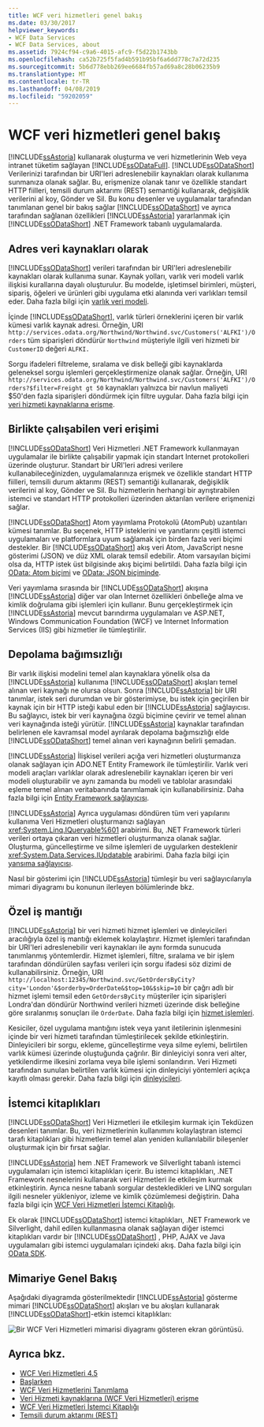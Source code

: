 ```yaml
---
title: WCF veri hizmetleri genel bakış
ms.date: 03/30/2017
helpviewer_keywords:
- WCF Data Services
- WCF Data Services, about
ms.assetid: 7924cf94-c9a6-4015-afc9-f5d22b1743bb
ms.openlocfilehash: ca52b725f5fad4b591b95bf6a6dd778c7a72d235
ms.sourcegitcommit: 5b6d778ebb269ee6684fb57ad69a8c28b06235b9
ms.translationtype: MT
ms.contentlocale: tr-TR
ms.lasthandoff: 04/08/2019
ms.locfileid: "59202059"
---
```

# <a name="wcf-data-services-overview"></a>WCF veri hizmetleri genel bakış
[!INCLUDE[ssAstoria](../../../../includes/ssastoria-md.md)] kullanarak oluşturma ve veri hizmetlerinin Web veya intranet tüketim sağlayan [!INCLUDE[ssODataFull](../../../../includes/ssodatafull-md.md)]. [!INCLUDE[ssODataShort](../../../../includes/ssodatashort-md.md)] Verilerinizi tarafından bir URI'leri adreslenebilir kaynakları olarak kullanıma sunmanıza olanak sağlar. Bu, erişmenize olanak tanır ve özellikle standart HTTP fiilleri, temsili durum aktarımı (REST) semantiği kullanarak, değişiklik verilerini al koy, Gönder ve Sil. Bu konu desenler ve uygulamalar tarafından tanımlanan genel bir bakış sağlar [!INCLUDE[ssODataShort](../../../../includes/ssodatashort-md.md)] ve ayrıca tarafından sağlanan özellikleri [!INCLUDE[ssAstoria](../../../../includes/ssastoria-md.md)] yararlanmak için [!INCLUDE[ssODataShort](../../../../includes/ssodatashort-md.md)] .NET Framework tabanlı uygulamalarda.  
  
## <a name="address-data-as-resources"></a>Adres veri kaynakları olarak  
 [!INCLUDE[ssODataShort](../../../../includes/ssodatashort-md.md)] verileri tarafından bir URI'leri adreslenebilir kaynakları olarak kullanıma sunar. Kaynak yolları, varlık veri modeli varlık ilişkisi kurallarına dayalı oluşturulur. Bu modelde, işletimsel birimleri, müşteri, sipariş, öğeleri ve ürünleri gibi uygulama etki alanında veri varlıkları temsil eder. Daha fazla bilgi için [varlık veri modeli](../../../../docs/framework/data/adonet/entity-data-model.md).  
  
 İçinde [!INCLUDE[ssODataShort](../../../../includes/ssodatashort-md.md)], varlık türleri örneklerini içeren bir varlık kümesi varlık kaynak adresi. Örneğin, URI `http://services.odata.org/Northwind/Northwind.svc/Customers('ALFKI')/Orders` tüm siparişleri döndürür `Northwind` müşteriyle ilgili veri hizmeti bir `CustomerID` değeri `ALFKI.`  
  
 Sorgu ifadeleri filtreleme, sıralama ve disk belleği gibi kaynaklarda geleneksel sorgu işlemleri gerçekleştirmenize olanak sağlar. Örneğin, URI `http://services.odata.org/Northwind/Northwind.svc/Customers('ALFKI')/Orders?$filter=Freight gt 50` kaynakları yalnızca bir navlun maliyeti $50'den fazla siparişleri döndürmek için filtre uygular. Daha fazla bilgi için [veri hizmeti kaynaklarına erişme](../../../../docs/framework/data/wcf/accessing-data-service-resources-wcf-data-services.md).  
  
## <a name="interoperable-data-access"></a>Birlikte çalışabilen veri erişimi  
 [!INCLUDE[ssODataShort](../../../../includes/ssodatashort-md.md)] Veri Hizmetleri .NET Framework kullanmayan uygulamalar ile birlikte çalışabilir yapmak için standart Internet protokolleri üzerinde oluşturur. Standart bir URI'leri adresi verilere kullanabileceğinizden, uygulamalarınıza erişmek ve özellikle standart HTTP fiilleri, temsili durum aktarımı (REST) semantiği kullanarak, değişiklik verilerini al koy, Gönder ve Sil. Bu hizmetlerin herhangi bir ayrıştırabilen istemci ve standart HTTP protokolleri üzerinden aktarılan verilere erişmenizi sağlar.  
  
 [!INCLUDE[ssODataShort](../../../../includes/ssodatashort-md.md)] Atom yayımlama Protokolü (AtomPub) uzantıları kümesi tanımlar. Bu seçenek, HTTP isteklerini ve yanıtlarını çeşitli istemci uygulamaları ve platformlara uyum sağlamak için birden fazla veri biçimi destekler. Bir [!INCLUDE[ssODataShort](../../../../includes/ssodatashort-md.md)] akış veri Atom, JavaScript nesne gösterimi (JSON) ve düz XML olarak temsil edebilir. Atom varsayılan biçimi olsa da, HTTP istek üst bilgisinde akış biçimi belirtildi. Daha fazla bilgi için [OData: Atom biçimi](https://go.microsoft.com/fwlink/?LinkID=185794) ve [OData: JSON biçiminde](https://go.microsoft.com/fwlink/?LinkID=185795).  
  
 Veri yayımlama sırasında bir [!INCLUDE[ssODataShort](../../../../includes/ssodatashort-md.md)] akışına [!INCLUDE[ssAstoria](../../../../includes/ssastoria-md.md)] diğer var olan Internet özellikleri önbelleğe alma ve kimlik doğrulama gibi işlemleri için kullanır. Bunu gerçekleştirmek için [!INCLUDE[ssAstoria](../../../../includes/ssastoria-md.md)] mevcut barındırma uygulamaları ve ASP.NET, Windows Communication Foundation (WCF) ve Internet Information Services (IIS) gibi hizmetler ile tümleştirilir.  
  
## <a name="storage-independence"></a>Depolama bağımsızlığı  
 Bir varlık ilişkisi modelini temel alan kaynaklara yönelik olsa da [!INCLUDE[ssAstoria](../../../../includes/ssastoria-md.md)] kullanıma [!INCLUDE[ssODataShort](../../../../includes/ssodatashort-md.md)] akışları temel alınan veri kaynağı ne olursa olsun. Sonra [!INCLUDE[ssAstoria](../../../../includes/ssastoria-md.md)] bir URI tanımlar, istek seri durumdan ve bir gösterimiyse, bu istek için geçirilen bir kaynak için bir HTTP isteği kabul eden bir [!INCLUDE[ssAstoria](../../../../includes/ssastoria-md.md)] sağlayıcısı. Bu sağlayıcı, istek bir veri kaynağına özgü biçimine çevirir ve temel alınan veri kaynağında isteği yürütür. [!INCLUDE[ssAstoria](../../../../includes/ssastoria-md.md)] kaynaklar tarafından belirlenen ele kavramsal model ayrılarak depolama bağımsızlığı elde [!INCLUDE[ssODataShort](../../../../includes/ssodatashort-md.md)] temel alınan veri kaynağının belirli şemadan.  
  
 [!INCLUDE[ssAstoria](../../../../includes/ssastoria-md.md)] İlişkisel verileri açığa veri hizmetleri oluşturmanıza olanak sağlayan için ADO.NET Entity Framework ile tümleştirilir. Varlık veri modeli araçları varlıklar olarak adreslenebilir kaynakları içeren bir veri modeli oluşturabilir ve aynı zamanda bu modeli ve tablolar arasındaki eşleme temel alınan veritabanında tanımlamak için kullanabilirsiniz. Daha fazla bilgi için [Entity Framework sağlayıcısı](../../../../docs/framework/data/wcf/entity-framework-provider-wcf-data-services.md).  
  
 [!INCLUDE[ssAstoria](../../../../includes/ssastoria-md.md)] Ayrıca uygulaması döndüren tüm veri yapılarını kullanıma Veri Hizmetleri oluşturmanızı sağlayan <xref:System.Linq.IQueryable%601> arabirimi. Bu, .NET Framework türleri verileri ortaya çıkaran veri hizmetleri oluşturmanıza olanak sağlar. Oluşturma, güncelleştirme ve silme işlemleri de uygularken desteklenir <xref:System.Data.Services.IUpdatable> arabirimi. Daha fazla bilgi için [yansıma sağlayıcısı](../../../../docs/framework/data/wcf/reflection-provider-wcf-data-services.md).  
  
 Nasıl bir gösterimi için [!INCLUDE[ssAstoria](../../../../includes/ssastoria-md.md)] tümleşir bu veri sağlayıcılarıyla mimari diyagramı bu konunun ilerleyen bölümlerinde bkz.  
  
## <a name="custom-business-logic"></a>Özel iş mantığı  
 [!INCLUDE[ssAstoria](../../../../includes/ssastoria-md.md)] bir veri hizmeti hizmet işlemleri ve dinleyicileri aracılığıyla özel iş mantığı eklemek kolaylaştırır. Hizmet işlemleri tarafından bir URI'leri adreslenebilir veri kaynakları ile aynı formda sunucuda tanımlanmış yöntemlerdir. Hizmet işlemleri, filtre, sıralama ve bir işlem tarafından döndürülen sayfası verileri için sorgu ifadesi söz dizimi de kullanabilirsiniz. Örneğin, URI `http://localhost:12345/Northwind.svc/GetOrdersByCity?city='London'&$orderby=OrderDate&$top=10&$skip=10` bir çağrı adlı bir hizmet işlemi temsil eden `GetOrdersByCity` müşteriler için siparişleri Londra'dan döndürür Northwind verileri hizmeti üzerinde disk belleğine göre sıralanmış sonuçları ile `OrderDate`. Daha fazla bilgi için [hizmet işlemleri](../../../../docs/framework/data/wcf/service-operations-wcf-data-services.md).  
  
 Kesiciler, özel uygulama mantığını istek veya yanıt iletilerinin işlenmesini içinde bir veri hizmeti tarafından tümleştirilecek şekilde etkinleştirin. Dinleyicileri bir sorgu, ekleme, güncelleştirme veya silme eylemi, belirtilen varlık kümesi üzerinde oluştuğunda çağrılır. Bir dinleyiciyi sonra veri alter, yetkilendirme ilkesini zorlama veya bile işlemi sonlandırın. Veri Hizmeti tarafından sunulan belirtilen varlık kümesi için dinleyiciyi yöntemleri açıkça kayıtlı olması gerekir. Daha fazla bilgi için [dinleyicileri](../../../../docs/framework/data/wcf/interceptors-wcf-data-services.md).  
  
## <a name="client-libraries"></a>İstemci kitaplıkları  
 [!INCLUDE[ssODataShort](../../../../includes/ssodatashort-md.md)] Veri Hizmetleri ile etkileşim kurmak için Tekdüzen desenleri tanımlar. Bu, veri hizmetlerinin kullanımını kolaylaştıran istemci tarafı kitaplıkları gibi hizmetlerin temel alan yeniden kullanılabilir bileşenler oluşturmak için bir fırsat sağlar.  
  
 [!INCLUDE[ssAstoria](../../../../includes/ssastoria-md.md)] hem .NET Framework ve Silverlight tabanlı istemci uygulamaları için istemci kitaplıkları içerir. Bu istemci kitaplıkları, .NET Framework nesnelerini kullanarak veri Hizmetleri ile etkileşim kurmak etkinleştirin. Ayrıca nesne tabanlı sorgular destekledikleri ve LINQ sorguları ilgili nesneler yükleniyor, izleme ve kimlik çözümlemesi değiştirin. Daha fazla bilgi için [WCF Veri Hizmetleri İstemci Kitaplığı](../../../../docs/framework/data/wcf/wcf-data-services-client-library.md).  
  
 Ek olarak [!INCLUDE[ssODataShort](../../../../includes/ssodatashort-md.md)] istemci kitaplıkları, .NET Framework ve Silverlight, dahil edilen kullanmasına olanak sağlayan diğer istemci kitaplıkları vardır bir [!INCLUDE[ssODataShort](../../../../includes/ssodatashort-md.md)] , PHP, AJAX ve Java uygulamaları gibi istemci uygulamaları içindeki akış. Daha fazla bilgi için [OData SDK](https://go.microsoft.com/fwlink/?LinkID=185796).  
  
## <a name="architecture-overview"></a>Mimariye Genel Bakış  
 Aşağıdaki diyagramda gösterilmektedir [!INCLUDE[ssAstoria](../../../../includes/ssastoria-md.md)] gösterme mimari [!INCLUDE[ssODataShort](../../../../includes/ssodatashort-md.md)] akışları ve bu akışları kullanarak [!INCLUDE[ssODataShort](../../../../includes/ssodatashort-md.md)]-etkin istemci kitaplıkları:  
  
 ![Bir WCF Veri Hizmetleri mimarisi diyagramı gösteren ekran görüntüsü.](./media/wcf-data-services-overview/windows-communication-foundation-data-services-architecture.gif)  
  
## <a name="see-also"></a>Ayrıca bkz.

- [WCF Veri Hizmetleri 4.5](../../../../docs/framework/data/wcf/index.md)
- [Başlarken](../../../../docs/framework/data/wcf/getting-started-with-wcf-data-services.md)
- [WCF Veri Hizmetlerini Tanımlama](../../../../docs/framework/data/wcf/defining-wcf-data-services.md)
- [Veri Hizmeti kaynaklarına (WCF Veri Hizmetleri) erişme](https://docs.microsoft.com/previous-versions/dotnet/netframework-4.0/dd728283(v=vs.100))
- [WCF Veri Hizmetleri İstemci Kitaplığı](../../../../docs/framework/data/wcf/wcf-data-services-client-library.md)
- [Temsili durum aktarımı (REST)](https://go.microsoft.com/fwlink/?LinkId=113919)
